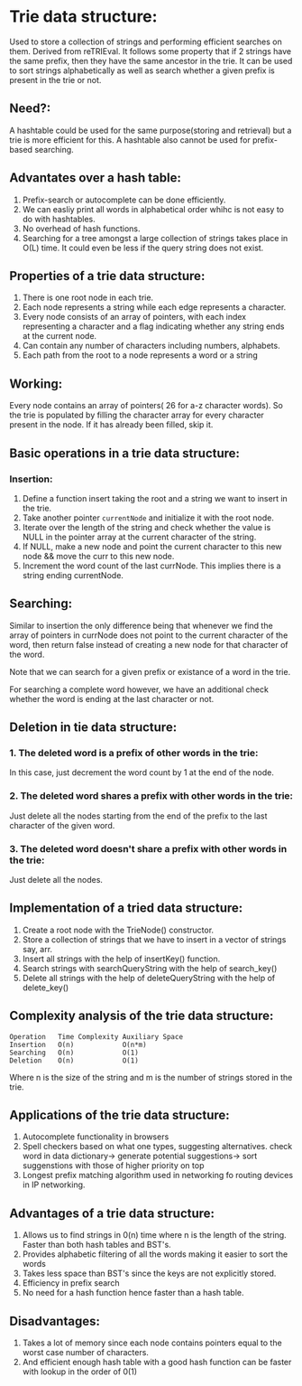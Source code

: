# Trie data structure:
Used to store a collection of strings and performing efficient searches on them. Derived from reTRIEval. It follows some property that if 2 strings have the same prefix, then they have the same ancestor in the trie. It can be used to sort strings alphabetically as well as search whether a given prefix is present in the trie or not.

## Need?:

A hashtable could be used for the  same purpose(storing and retrieval) but a trie is more efficient for this. A hashtable also cannot be used for prefix-based searching.

## Advantates over a hash table:
1. Prefix-search or autocomplete can be done efficiently.
2. We can easliy print all words in alphabetical order whihc is not easy to do with hashtables.
3. No overhead of hash functions.
4. Searching for a tree amongst a large collection of strings takes place in O(L) time. It could even be less if the query string does not exist.

## Properties of a trie data structure:
1. There is one root node in each trie.
2. Each node represents a string while each edge represents a character.
3. Every node consists of an array of pointers, with each index representing a character and a flag indicating whether any string ends at the current node.
4. Can contain any number of characters including numbers, alphabets. 
5. Each path from the root to a node represents a word or a string

## Working:

Every node contains an array of pointers( 26 for a-z character words). 
So the trie is populated by filling the character array for every character present in the node. If it has already been filled, skip it.

## Basic operations in a trie data structure:
### Insertion:

1. Define a function  insert taking the root and a string we want to insert in the trie.
2. Take another pointer `currentNode` and initialize it with the root node.
3. Iterate over the length of the string and check whether the value is NULL in the pointer array at the current character of the string.
4. If NULL, make a new node and point the current character to this new node && move the curr to this new node.
5. Increment the word count of the last currNode. This implies there is a string ending currentNode.

## Searching:
Similar to insertion the only difference being that whenever we find the array of pointers in currNode does not point to the current character of the word, then return false instead of creating a new node for that character of the word.

Note that we can search for a given prefix or existance of a word in the trie.

For searching a complete word however, we have an additional check whether the word is ending at the last character or not.

## Deletion in tie data structure:

### 1. The deleted word is a prefix of other words in the trie:
In this case, just decrement the word count by 1 at the end of the node.
### 2. The deleted word shares a prefix with other words in the trie:
Just delete all the nodes starting from the end of the prefix to the last character of the given word.


### 3. The deleted word doesn't share a prefix with other words in the trie:
Just delete all the nodes.

## Implementation of a tried data structure:
1. Create a root node with the TrieNode() constructor.
2. Store a collection of strings that we have to insert in a vector of strings say, arr.
3. Insert all strings with the help of insertKey() function.
4. Search strings with searchQueryString with the help of search_key()
5. Delete all strings with the help of deleteQueryString with the help of delete_key() 

## Complexity analysis of the trie data structure:
```
Operation	Time Complexity	Auxiliary Space
Insertion	O(n)	        O(n*m)
Searching	O(n)	        O(1)
Deletion	O(n)	        O(1)
```

Where n is the size of the string and m is the number of strings stored in the trie.

## Applications of the trie data structure:

1. Autocomplete functionality in browsers
2. Spell checkers based on what one types, suggesting alternatives. check word in data dictionary-> generate potential suggestions-> sort suggenstions with those of higher priority on top
3. Longest prefix matching algorithm used in networking fo routing devices in IP networking.

## Advantages of a trie data structure:

1.  Allows us to find strings in 0(n) time where n is the length of the string. Faster than both hash tables and BST's.
2. Provides alphabetic filtering of all the words making it easier to sort the words
3. Takes less space than BST's since the keys are not explicitly stored.
4. Efficiency in prefix search
5. No need for a hash function hence faster than a hash table.

## Disadvantages:

1. Takes a lot of memory since each node contains pointers equal to the worst case number of characters.
2. And efficient enough hash table with a good hash function can be faster with lookup in the order of 0(1)